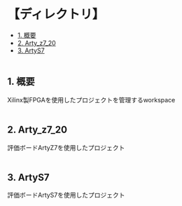 <h1>【ディレクトリ】</h1>

- [1. 概要](#1-概要)
- [2. Arty_z7_20](#2-arty_z7_20)
- [3. ArtyS7](#3-artys7)
</br></br>

## 1. 概要
Xilinx製FPGAを使用したプロジェクトを管理するworkspace</br>
</br>

## 2. Arty_z7_20
評価ボードArtyZ7を使用したプロジェクト</br>
</br>

## 3. ArtyS7
評価ボードArtyS7を使用したプロジェクト</br>
</br>

